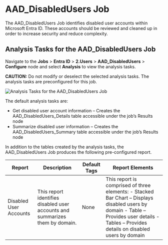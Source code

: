 # AAD_DisabledUsers Job

The AAD_DisabledUsers Job identifies disabled user accounts within Microsoft Entra ID. These
accounts should be reviewed and cleaned up in order to increase security and reduce complexity.

## Analysis Tasks for the AAD_DisabledUsers Job

Navigate to the **Jobs** > **Entra ID** > **2.Users** > **AAD_DisabledUsers** > **Configure** node
and select **Analysis** to view the analysis tasks.

**CAUTION:** Do not modify or deselect the selected analysis tasks. The analysis tasks are
preconfigured for this job.

![Analysis Tasks for the AAD_DisabledUsers Job](/img/product_docs/accessanalyzer/12.0/solutions/entraid/users/disabledusersanalysis.webp)

The default analysis tasks are:

- Get disabled user account information – Creates the AAD_DisabledUsers_Details table accessible
  under the job’s Results node
- Summarize disabled user information – Creates the AAD_DisabledUsers_Summary table accessible under
  the job’s Results node

In addition to the tables created by the analysis tasks, the AAD_DisabledUsers Job produces the
following pre-configured report.

| Report                 | Description                                                                  | Default Tags | Report Elements                                                                                                                                                                             |
| ---------------------- | ---------------------------------------------------------------------------- | ------------ | ------------------------------------------------------------------------------------------------------------------------------------------------------------------------------------------- |
| Disabled User Accounts | This report identifies disabled user accounts and summarizes them by domain. | None         | This report is comprised of three elements: - Stacked Bar Chart – Displays disabled users by domain - Table – Provides user details - Tables – Provides details on disabled users by domain |

